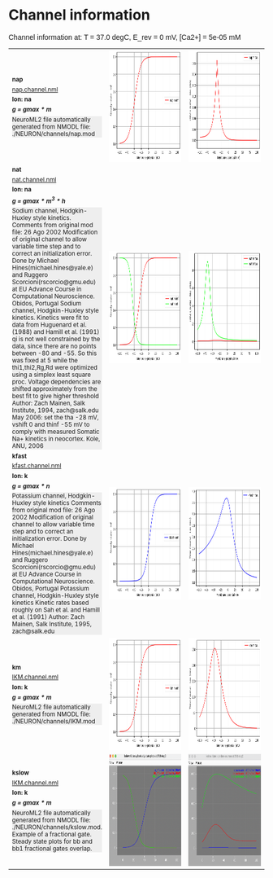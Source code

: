 Channel information
===================
    
<p style="font-family:arial">Channel information at: T = 37.0 degC, E_rev = 0 mV, [Ca2+] = 5e-05 mM</p>

<table>
    <tr>
<td width="120px">
            <sup><b>nap</b><br/>
            <a href="../nap.channel.nml">nap.channel.nml</a><br/>
            <b>Ion: na</b><br/>
            <b>
            <i>g = gmax * m </i><br/>
            </b>
            <div style="background-color:#eee">NeuroML2 file automatically generated from NMODL file: ./NEURON/channels/nap.mod</div></sup>
</td>
<td>
<a href="nap.inf.png"><img alt="nap steady state" src="nap.inf.png" height="220"/></a>
</td>
<td>
<a href="nap.tau.png"><img alt="nap time course" src="nap.tau.png" height="220"/></a>
</td>
</tr>
    <tr>
<td width="120px">
            <sup><b>nat</b><br/>
            <a href="../nat.channel.nml">nat.channel.nml</a><br/>
            <b>Ion: na</b><br/>
            <b>
            <i>g = gmax * m<sup>3</sup> * h </i><br/>
            </b>
            <div style="background-color:#eee">Sodium channel, Hodgkin-Huxley style kinetics.
            Comments from original mod file:
            26 Ago 2002 Modification of original channel to allow variable time step and to correct an initialization
            error.
            Done by Michael Hines(michael.hines@yale.e) and Ruggero Scorcioni(rscorcio@gmu.edu) at EU Advance Course in
            Computational Neuroscience. Obidos, Portugal
            Sodium channel, Hodgkin-Huxley style kinetics.
            Kinetics were fit to data from Huguenard et al. (1988) and Hamill et
            al. (1991)
            qi is not well constrained by the data, since there are no points
            between -80 and -55. So this was fixed at 5 while the thi1,thi2,Rg,Rd
            were optimized using a simplex least square proc.
            Voltage dependencies are shifted approximately from the best
            fit to give higher threshold
            Author: Zach Mainen, Salk Institute, 1994, zach@salk.edu
            May 2006: set the tha -28 mV, vshift 0 and thinf -55 mV to comply with measured
            Somatic Na+ kinetics in neocortex. Kole, ANU, 2006
        </div></sup>
</td>
<td>
<a href="nat.inf.png"><img alt="nat steady state" src="nat.inf.png" height="220"/></a>
</td>
<td>
<a href="nat.tau.png"><img alt="nat time course" src="nat.tau.png" height="220"/></a>
</td>
</tr>
    <tr>
<td width="120px">
            <sup><b>kfast</b><br/>
            <a href="../kfast.channel.nml">kfast.channel.nml</a><br/>
            <b>Ion: k</b><br/>
            <b>
            <i>g = gmax * n </i><br/>
            </b>
            <div style="background-color:#eee">Potassium channel, Hodgkin-Huxley style kinetics
            Comments from original mod file:
            26 Ago 2002 Modification of original channel to allow variable time step and to correct an initialization error.
            Done by Michael Hines(michael.hines@yale.e) and Ruggero Scorcioni(rscorcio@gmu.edu) at EU Advance Course in Computational Neuroscience. Obidos, Portugal
            Potassium channel, Hodgkin-Huxley style kinetics
            Kinetic rates based roughly on Sah et al. and Hamill et al. (1991)
            Author: Zach Mainen, Salk Institute, 1995, zach@salk.edu
        </div></sup>
</td>
<td>
<a href="kfast.inf.png"><img alt="kfast steady state" src="kfast.inf.png" height="220"/></a>
</td>
<td>
<a href="kfast.tau.png"><img alt="kfast time course" src="kfast.tau.png" height="220"/></a>
</td>
</tr>
    <tr>
<td width="120px">
            <sup><b>km</b><br/>
            <a href="../IKM.channel.nml">IKM.channel.nml</a><br/>
            <b>Ion: k</b><br/>
            <b>
            <i>g = gmax * m </i><br/>
            </b>
            <div style="background-color:#eee">NeuroML2 file automatically generated from NMODL file: ./NEURON/channels/IKM.mod</div></sup>
</td>
<td>
<a href="km.inf.png"><img alt="km steady state" src="km.inf.png" height="220"/></a>
</td>
<td>
<a href="km.tau.png"><img alt="km time course" src="km.tau.png" height="220"/></a>
</td>
</tr>
    <tr>
<td width="120px">
            <sup><b>kslow</b><br/>
            <a href="../kslow.channel.nml">IKM.channel.nml</a><br/>
            <b>Ion: k</b><br/>
            <b>
            <i>g = gmax * m </i><br/>
            </b>
            <div style="background-color:#eee">NeuroML2 file automatically generated from NMODL file: ./NEURON/channels/kslow.mod. Example of a fractional gate. Steady state plots for bb and bb1 fractional gates overlap.</div></sup>
</td>
<td>
<a href="kslow.inf.png"><img alt="kslow steady state" src="kslow.inf.png" height="220"/></a>
</td>
<td>
<a href="kslow.tau.png"><img alt="kslow time course" src="kslow.tau.png" height="220"/></a>
</td>
</tr>
</table>
